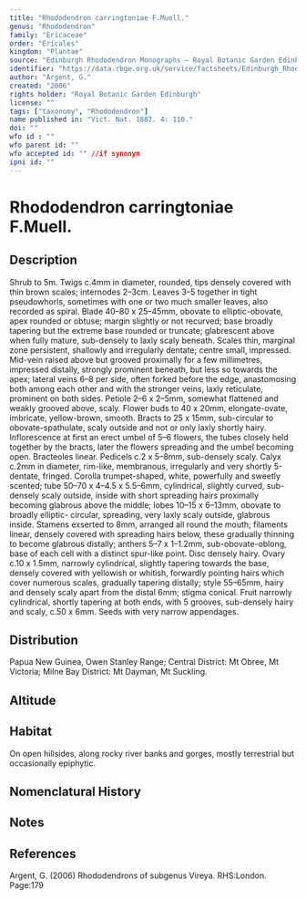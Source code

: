 ```yaml
---
title: "Rhododendron carringtoniae F.Muell."
genus: "Rhododendron"
family: "Ericaceae"
order: "Ericales"
kingdom: "Plantae"
source: "Edinburgh Rhododendron Monographs – Royal Botanic Garden Edinburgh"
identifier: "https://data.rbge.org.uk/service/factsheets/Edinburgh_Rhododendron_Monographs.xhtml"
author: "Argent, G."
created: "2006"
rights holder: "Royal Botanic Garden Edinburgh"
license: ""
tags: ["taxonomy", "Rhododendron"]
name published in: "Vict. Nat. 1887. 4: 110."
doi: ""
wfo id : ""
wfo parent id: ""
wfo accepted id: "" //if synonym                      
ipni id: ""
---
```


                       

# Rhododendron carringtoniae F.Muell.

## Description
Shrub to 5m. Twigs c.4mm in diameter, rounded, tips densely covered with thin brown scales; internodes 2–3cm. Leaves 3–5 together in tight pseudowhorls, sometimes with one or two much smaller leaves, also recorded as spiral. Blade 40–80 x 25–45mm, obovate to elliptic-obovate, apex rounded or obtuse; margin slightly or not recurved; base broadly tapering but the extreme base rounded or truncate; glabrescent above when fully mature, sub-densely to laxly scaly beneath. Scales thin, marginal zone persistent, shallowly and irregularly dentate; centre small, impressed. Mid-vein raised above but grooved proximally for a few millimetres, impressed distally, strongly prominent beneath, but less so towards the apex; lateral veins 6–8 per side, often forked before the edge, anastomosing both among each other and with the stronger veins, laxly reticulate, prominent on both sides. Petiole 2–6 x 2–5mm, somewhat flattened and weakly grooved above, scaly. Flower buds to 40 x 20mm, elongate-ovate, imbricate, yellow-brown, smooth. Bracts to 25 x 15mm, sub-circular to obovate-spathulate, scaly outside and not or only laxly shortly hairy. Inflorescence at first an erect umbel of 5–6 flowers, the tubes closely held together by the bracts, later the flowers spreading and the umbel becoming open. Bracteoles linear. Pedicels c.2 x 5–8mm, sub-densely scaly. Calyx c.2mm in diameter, rim-like, membranous, irregularly and very shortly 5-dentate, fringed. Corolla trumpet-shaped, white, powerfully and sweetly scented; tube 50–70 x 4–4.5 x 5.5–6mm, cylindrical, slightly curved, sub-densely scaly outside, inside with short spreading hairs proximally becoming glabrous above the middle; lobes 10–15 x 6–13mm, obovate to broadly elliptic- circular, spreading, very laxly scaly outside, glabrous inside. Stamens exserted to 8mm, arranged all round the mouth; filaments linear, densely covered with spreading hairs below, these gradually thinning to become glabrous distally; anthers 5–7 x 1–1.2mm, sub-obovate-oblong, base of each cell with a distinct spur-like point. Disc densely hairy. Ovary c.10 x 1.5mm, narrowly cylindrical, slightly tapering towards the base, densely covered with yellowish or whitish, forwardly pointing hairs which cover numerous scales, gradually tapering distally; style 55–65mm, hairy and densely scaly apart from the distal 6mm; stigma conical. Fruit narrowly cylindrical, shortly tapering at both ends, with 5 grooves, sub-densely hairy and scaly, c.50 x 6mm. Seeds with very narrow appendages.

## Distribution
Papua New Guinea, Owen Stanley Range; Central District: Mt Obree, Mt Victoria; Milne Bay District: Mt Dayman, Mt Suckling.

## Altitude


## Habitat
On open hillsides, along rocky river banks and gorges, mostly terrestrial but occasionally epiphytic.

## Nomenclatural History

                       
## Notes


## References

Argent, G. (2006) Rhododendrons of subgenus Vireya. RHS:London. Page:179
